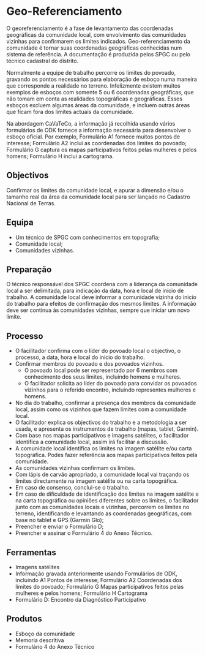 # Geo-Referenciamento

O georeferenciamento é a fase de levantamento das coordenadas geográficas da comunidade local, com envolvimento das comunidades vizinhas para confirmarem os limites indicados. Geo-referenciamento da comunidade é tornar suas coordenadas geográficas conhecidas num sistema de referência. A documentação é produzida pelos SPGC ou pelo técnico cadastral do distrito. 

Normalmente a equipe de trabalho percorre os limites do povoado, gravando os pontos necessários para elaboração de esboço numa maneira que corresponde a realidade no terreno. Infelizmente existem muitos exemplos de esboços com somente 5 ou 6 coordenadas geográficas, que não tomam em conta as realidades topográficas e geográficas. Esses esboços excluem algumas áreas da comunidade, e incluem outras áreas que ficam fora dos limites actuais da comunidade.

Na abordagem CaVaTeCo, a informação já recolhida usando vários formulários de ODK fornece a informação necessária para desenvolver o esboço oficial. Por exemplo, Formulário A1 fornece muitos pontos de interesse; Formulário A2 inclui as coordenadas dos limites do povoado; Formulário G captura os mapas participativos feitos pelas mulheres e pelos homens; Formulário H inclui a cartograma.

## Objectivos

Confirmar os limites da comunidade local, e apurar a dimensão e/ou o tamanho real da área da comunidade local para ser lançado no Cadastro Nacional de Terras.

## Equipa

* Um técnico de SPGC com conhecimentos em topografia;
* Comunidade local;
* Comunidades vizinhas.

## Preparação

O técnico responsável dos SPGC coordena com a liderança da comunidade local a ser delimitada, para indicação da data, hora e local de início de trabalho. A comunidade local deve informar a comunidade vizinha do inicio do trabalho para efeitos de confirmação dos mesmos limites. A informação deve ser continua às comunidades vizinhas, sempre que iniciar um novo limite.

## Processo

* O facilitador confirma com o líder do povoado local o objectivo, o processo, a data, hora e local do inicio do trabalho.
* Confirmar membros do povoado e dos povoados vizinhos.
  * O povoado local pode ser representado por 6 membros com conhecimento dos seus limites, incluindo homens e mulheres.
  * O facilitador solicita ao líder do povoado para convidar os povoados vizinhos para o referido encontro, incluindo representes mulheres e homens.
* No dia do trabalho, confirmar a presença dos membros da comunidade local, assim como os vizinhos que fazem limites com a comunidade local.
* O facilitador explica os objectivos do trabalho e a metodologia a ser usada, e apresenta os instrumentos de trabalho \(mapas, tablet, Garmin\).
* Com base nos mapas participativos e imagens satélites, o facilitador identifica a comunidade local, assim irá facilitar a discussão.
* A comunidade local identifica os limites na imagem satélite e/ou carta topográfica. Podes fazer referência aos mapas participativos feitos pela comunidade.
* As comunidades vizinhas confirmam os limites.
* Com lápis de carvão apropriado, a comunidade local vai traçando os limites directamente na imagem satélite ou na carta topográfica.
* Em caso de consenso, conclui-se o trabalho.
* Em caso de dificuldade de identificação dos limites na imagem satélite e na carta topográfica ou opiniões diferentes sobre os limites, o facilitador junto com as comunidades locais e vizinhas, percorrem os limites no terreno, identificando e levantando as coordenadas geográficas, com base no tablet e GPS \(Garmin Glo\);
* Preencher e enviar o Formulário D;
* Preencher e assinar o Formulário 4 do Anexo Técnico.

## Ferramentas

* Imagens satélites
* Informação gravada anteriormente usando Formulários de ODK, incluindo A1 Pontos de interesse; Formulário A2 Coordenadas dos limites do povoado; Formulário G Mapas participativos feitos pelas mulheres e pelos homens; Formulário H Cartograma
* Formulário D: Encontro da Diagnóstico Participativo

## Produtos

* Esboço da comunidade
* Memoria descritiva
* Formulário 4 do Anexo Técnico

